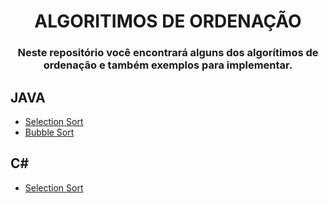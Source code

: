<h1 align="center"> ALGORITIMOS DE ORDENAÇÃO </h1>

<h3 align="center"> Neste repositório você encontrará alguns dos algorítimos de ordenação e também exemplos para implementar. <h3>

<h2> JAVA </h2>
<ul>
  <li><a href="https://github.com/rochelangelo/algoritmos_ordenacao/tree/main/JAVA/selection_sort">Selection Sort</a></li>
  <li><a href="https://github.com/rochelangelo/algoritmos_ordenacao/tree/main/JAVA/bubble_sort">Bubble Sort</a></li>
</ul>
<h2> C# </h2>
<ul>
  <li><a href="https://github.com/rochelangelo/algoritmos_ordenacao">Selection Sort</a></li>
</ul>
